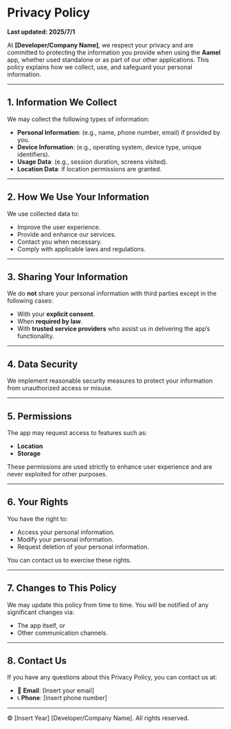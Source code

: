 # Privacy Policy

**Last updated: 2025/7/1**

At **[Developer/Company Name]**, we respect your privacy and are committed to protecting the information you provide when using the **Aamel** app, whether used standalone or as part of our other applications. This policy explains how we collect, use, and safeguard your personal information.

---

## 1. Information We Collect

We may collect the following types of information:

- **Personal Information**: (e.g., name, phone number, email) if provided by you.
- **Device Information**: (e.g., operating system, device type, unique identifiers).
- **Usage Data**: (e.g., session duration, screens visited).
- **Location Data**: if location permissions are granted.

---

## 2. How We Use Your Information

We use collected data to:

- Improve the user experience.
- Provide and enhance our services.
- Contact you when necessary.
- Comply with applicable laws and regulations.

---

## 3. Sharing Your Information

We do **not** share your personal information with third parties except in the following cases:

- With your **explicit consent**.
- When **required by law**.
- With **trusted service providers** who assist us in delivering the app’s functionality.

---

## 4. Data Security

We implement reasonable security measures to protect your information from unauthorized access or misuse.

---

## 5. Permissions

The app may request access to features such as:

- **Location**
- **Storage**

These permissions are used strictly to enhance user experience and are never exploited for other purposes.

---

## 6. Your Rights

You have the right to:

- Access your personal information.
- Modify your personal information.
- Request deletion of your personal information.

You can contact us to exercise these rights.

---

## 7. Changes to This Policy

We may update this policy from time to time. You will be notified of any significant changes via:

- The app itself, or
- Other communication channels.

---

## 8. Contact Us

If you have any questions about this Privacy Policy, you can contact us at:

- 📧 **Email**: [Insert your email]  
- 📞 **Phone**: [Insert phone number]

---

© [Insert Year] [Developer/Company Name]. All rights reserved.
